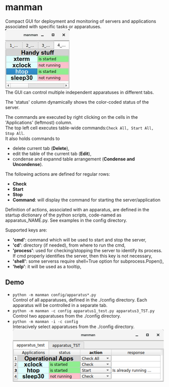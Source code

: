 # manman
Compact GUI for deployment and monitoring of servers and applications
associated with specific tasks or apparatuses.<br>
![condensed](docs/manman_condensed.jpg)<br>
The GUI can control multiple independent apparatuses in different tabs.

The 'status' column dynamically shows the color-coded status of the server.

The commands are executed by right clicking on the cells in the 'Applications' (leftmost) column.<br>
The top left cell executes table-wide commands:```Check All, Start All, Stop All```.<br>
It also holds commands to
- delete current tab (**Delete**),
- edit the table of the current tab (**Edit**),
- condense and expannd table arrangement (**Condense and Uncondense**).

The following actions are defined for regular rows:
  - **Check**
  - **Start**
  - **Stop**
  - **Command**: will display the command for starting the server/application

Definition of actions, associated with an apparatus, are defined in the 
startup dictionary of the python scripts, code-named as apparatus_NAME.py. See examples in the config directory.

Supported keys are:
  - **'cmd'**: command which will be used to start and stop the server,
  - **'cd'**:   directory (if needed), from where to run the cmd,
  - **'process'**: used for checking/stopping the server to identify 
     its process. If cmd properly identifies the 
     server, then this key is not necessary,
  - **'shell'**: some serverss require shell=True option for subprocess.Popen(),
  - **'help'**: it will be used as a tooltip,

## Demo
  - ```python -m manman config/apparatus*.py```<br>
Control of all apparatuses, defined in the ./config directory.
Each apparatus will be controlled in a separate tab.
  - ```python -m manman -c config apparatus1_test.py apparatus3_TST.py```<br>
Control two apparatuses from the ./config directory.
  - ```python -m manman -i -c config```<br>
Interacively select apparatuses from the ./config directory.<br>
![manman](docs/manman.png)

